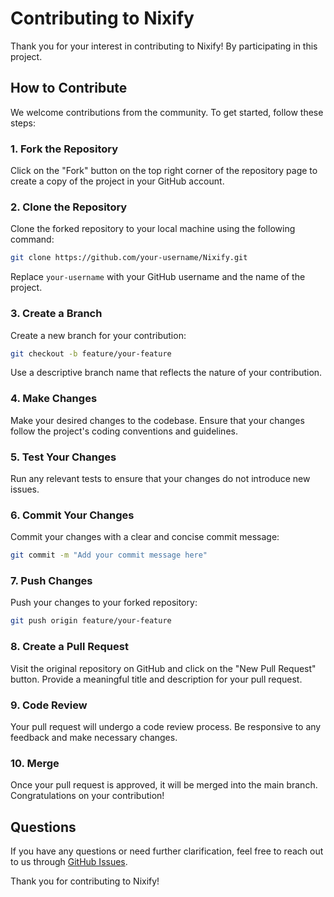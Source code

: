 

# Contributing to Nixify

Thank you for your interest in contributing to Nixify! By participating in this project.

## How to Contribute

We welcome contributions from the community. To get started, follow these steps:

### 1. Fork the Repository

Click on the "Fork" button on the top right corner of the repository page to create a copy of the project in your GitHub account.

### 2. Clone the Repository

Clone the forked repository to your local machine using the following command:

```bash
git clone https://github.com/your-username/Nixify.git
```

Replace `your-username` with your GitHub username and the name of the project.

### 3. Create a Branch

Create a new branch for your contribution:

```bash
git checkout -b feature/your-feature
```

Use a descriptive branch name that reflects the nature of your contribution.

### 4. Make Changes

Make your desired changes to the codebase. Ensure that your changes follow the project's coding conventions and guidelines.

### 5. Test Your Changes

Run any relevant tests to ensure that your changes do not introduce new issues.

### 6. Commit Your Changes

Commit your changes with a clear and concise commit message:

```bash
git commit -m "Add your commit message here"
```

### 7. Push Changes

Push your changes to your forked repository:

```bash
git push origin feature/your-feature
```

### 8. Create a Pull Request

Visit the original repository on GitHub and click on the "New Pull Request" button. Provide a meaningful title and description for your pull request.

### 9. Code Review

Your pull request will undergo a code review process. Be responsive to any feedback and make necessary changes.

### 10. Merge

Once your pull request is approved, it will be merged into the main branch. Congratulations on your contribution!

## Questions

If you have any questions or need further clarification, feel free to reach out to us through [GitHub Issues](https://github.com/FxOmar/Nixify/issues).

Thank you for contributing to Nixify!
